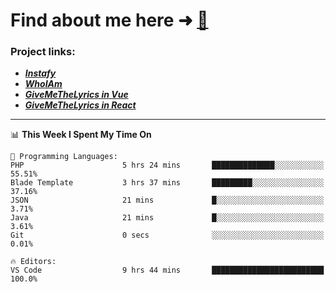 # Find about me here ➜ [🧑](https://pauabella.dev)

### Project links:
- ***[Instafy](https://instafy.me)***
- ***[WhoIAm](https://pauabella.dev)***
- ***[GiveMeTheLyrics in Vue](https://lyrics.pauabella.dev)***
- ***[GiveMeTheLyrics in React](https://pauabella.dev/GiveMeTheLyrics)***

---
<!--START_SECTION:waka-->
📊 **This Week I Spent My Time On** 

```text
💬 Programming Languages: 
PHP                      5 hrs 24 mins       ██████████████░░░░░░░░░░░   55.51% 
Blade Template           3 hrs 37 mins       █████████░░░░░░░░░░░░░░░░   37.16% 
JSON                     21 mins             █░░░░░░░░░░░░░░░░░░░░░░░░   3.71% 
Java                     21 mins             █░░░░░░░░░░░░░░░░░░░░░░░░   3.61% 
Git                      0 secs              ░░░░░░░░░░░░░░░░░░░░░░░░░   0.01%

🔥 Editors: 
VS Code                  9 hrs 44 mins       █████████████████████████   100.0%

```


<!--END_SECTION:waka-->
